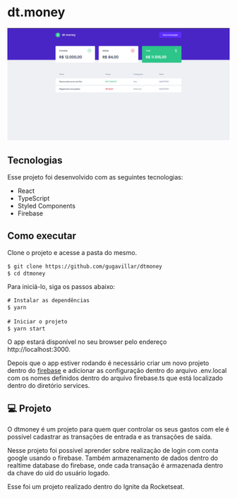 # dt.money

![Imagem inicial da aplicação](/assets/inicio.png)

## Tecnologias

Esse projeto foi desenvolvido com as seguintes tecnologias:

- React
- TypeScript
- Styled Components
- Firebase

## Como executar

Clone o projeto e acesse a pasta do mesmo.

```
$ git clone https://github.com/gugavillar/dtmoney
$ cd dtmoney
```

Para iniciá-lo, siga os passos abaixo:

```
# Instalar as dependências
$ yarn

# Iniciar o projeto
$ yarn start
```

O app estará disponível no seu browser pelo endereço http://localhost:3000.

Depois que o app estiver rodando é necessário criar um novo projeto dentro do <a target="_blank" href="https://console.firebase.google.com/u/0/">firebase</a> e adicionar as configuração dentro do arquivo .env.local com os nomes definidos dentro do arquivo firebase.ts que está localizado dentro do diretório services.

## 💻 Projeto

O dtmoney é um projeto para quem quer controlar os seus gastos com ele é possível cadastrar as transações de entrada e as transações de saída.

Nesse projeto foi possível aprender sobre realização de login com conta google usando o firebase.
Também armazenamento de dados dentro do realtime database do firebase, onde cada transação é armazenada dentro da chave do uid do usuário logado.

Esse foi um projeto realizado dentro do Ignite da Rocketseat.
